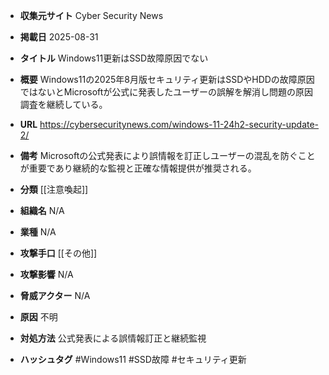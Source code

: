- **収集元サイト**
Cyber Security News

- **掲載日**
2025-08-31

- **タイトル**
Windows11更新はSSD故障原因でない

- **概要**
Windows11の2025年8月版セキュリティ更新はSSDやHDDの故障原因ではないとMicrosoftが公式に発表したユーザーの誤解を解消し問題の原因調査を継続している。

- **URL**
https://cybersecuritynews.com/windows-11-24h2-security-update-2/

- **備考**
Microsoftの公式発表により誤情報を訂正しユーザーの混乱を防ぐことが重要であり継続的な監視と正確な情報提供が推奨される。

- **分類**
[[注意喚起]]

- **組織名**
N/A

- **業種**
N/A

- **攻撃手口**
[[その他]]

- **攻撃影響**
N/A

- **脅威アクター**
N/A

- **原因**
不明

- **対処方法**
公式発表による誤情報訂正と継続監視

- **ハッシュタグ**
#Windows11 #SSD故障 #セキュリティ更新

